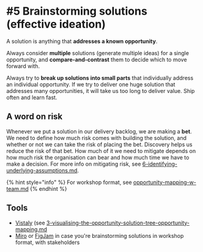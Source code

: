 # #5 Brainstorming solutions (effective ideation)

A solution is anything that **addresses a known opportunity**.&#x20;

Always consider **multiple** solutions (generate multiple ideas) for a single opportunity, and **compare-and-contrast** them to decide which to move forward with.&#x20;

Always try to **break up solutions into small parts** that individually address an individual opportunity. If we try to deliver one huge solution that addresses many opportunities, it will take us too long to deliver value. Ship often and learn fast.&#x20;

## A word on risk

Whenever we put a solution in our delivery backlog, we are making a **bet**. We need to define how much risk comes with building the solution, and whether or not we can take the risk of placing the bet. Discovery helps us reduce the risk of that bet. How much of it we need to mitigate depends on how much risk the organisation can bear and how much time we have to make a decision. For more info on mitigating risk, see [6-identifying-underlying-assumptions.md](6-identifying-underlying-assumptions.md "mention").

{% hint style="info" %}
For workshop format, see [opportunity-mapping-w-team.md](../workflow/explore/opportunity-mapping-w-team.md "mention")
{% endhint %}

## Tools

* [Vistaly](https://www.vistaly.com/) (see [3-visualising-the-opportunity-solution-tree-opportunity-mapping.md](3-visualising-the-opportunity-solution-tree-opportunity-mapping.md "mention")
* [Miro](https://miro.com/app/board/uXjVMzpPti0=/) or [FigJam](https://drive.google.com/file/d/1_ngD-mlvNBF1ywvAinxg-VfXJu1hDRZR/view?usp=drive_link) in case you're brainstorming solutions in workshop format, with stakeholders
